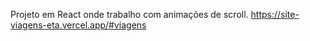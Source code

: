Projeto em React onde trabalho com animações de scroll.
https://site-viagens-eta.vercel.app/#viagens
